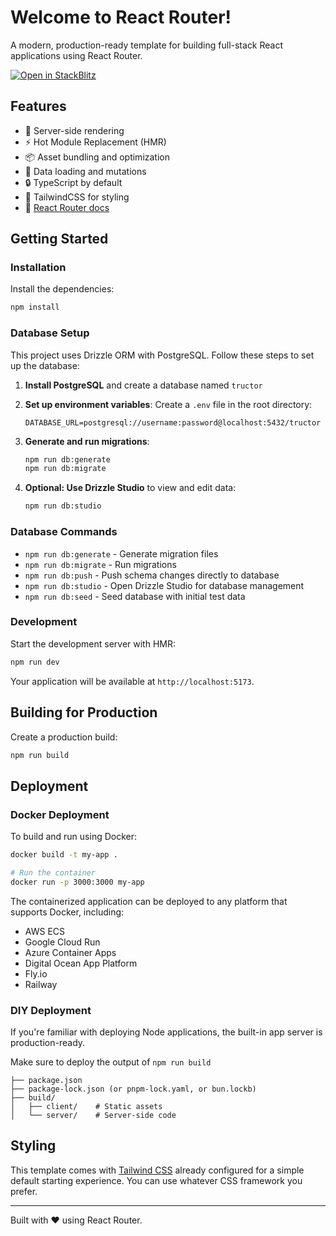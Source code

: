 # Welcome to React Router!

A modern, production-ready template for building full-stack React applications using React Router.

[![Open in StackBlitz](https://developer.stackblitz.com/img/open_in_stackblitz.svg)](https://stackblitz.com/github/remix-run/react-router-templates/tree/main/default)

## Features

- 🚀 Server-side rendering
- ⚡️ Hot Module Replacement (HMR)
- 📦 Asset bundling and optimization
- 🔄 Data loading and mutations
- 🔒 TypeScript by default
- 🎉 TailwindCSS for styling
- 📖 [React Router docs](https://reactrouter.com/)

## Getting Started

### Installation

Install the dependencies:

```bash
npm install
```

### Database Setup

This project uses Drizzle ORM with PostgreSQL. Follow these steps to set up the database:

1. **Install PostgreSQL** and create a database named `tructor`

2. **Set up environment variables**:
   Create a `.env` file in the root directory:
   ```env
   DATABASE_URL=postgresql://username:password@localhost:5432/tructor
   ```

3. **Generate and run migrations**:
   ```bash
   npm run db:generate
   npm run db:migrate
   ```

4. **Optional: Use Drizzle Studio** to view and edit data:
   ```bash
   npm run db:studio
   ```

### Database Commands

- `npm run db:generate` - Generate migration files
- `npm run db:migrate` - Run migrations
- `npm run db:push` - Push schema changes directly to database
- `npm run db:studio` - Open Drizzle Studio for database management
- `npm run db:seed` - Seed database with initial test data

### Development

Start the development server with HMR:

```bash
npm run dev
```

Your application will be available at `http://localhost:5173`.

## Building for Production

Create a production build:

```bash
npm run build
```

## Deployment

### Docker Deployment

To build and run using Docker:

```bash
docker build -t my-app .

# Run the container
docker run -p 3000:3000 my-app
```

The containerized application can be deployed to any platform that supports Docker, including:

- AWS ECS
- Google Cloud Run
- Azure Container Apps
- Digital Ocean App Platform
- Fly.io
- Railway

### DIY Deployment

If you're familiar with deploying Node applications, the built-in app server is production-ready.

Make sure to deploy the output of `npm run build`

```
├── package.json
├── package-lock.json (or pnpm-lock.yaml, or bun.lockb)
├── build/
│   ├── client/    # Static assets
│   └── server/    # Server-side code
```

## Styling

This template comes with [Tailwind CSS](https://tailwindcss.com/) already configured for a simple default starting experience. You can use whatever CSS framework you prefer.

---

Built with ❤️ using React Router.
